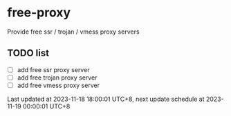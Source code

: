 
# free-proxy
Provide free ssr / trojan / vmess proxy servers


## TODO list
- [ ] add free ssr proxy server
- [ ] add free trojan proxy server
- [ ] add free vmess proxy server

Last updated at 2023-11-18 18:00:01 UTC+8, next update schedule at 2023-11-19 00:00:01 UTC+8

